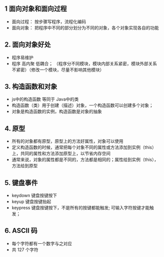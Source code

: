 ## 1 面向对象和面向过程
* 面向过程：  按步骤写程序，流程化编码
* 面向对象：  把程序中不同的部分划分为不同的对象，各个对象实现各自的功能

## 2. 面向对象好处
* 程序易维护
* 程序 高内聚 低耦合； （程序分不同模块，模块内部关系紧密，模块外部关系不紧密）（修改一个模块，尽量不影响其他模块）

## 3. 构造函数和对象
* js中的构造函数 等同于 Java中的类
* 构造函数（类）用于创建（描述）对象，一个构造函数可以创建多个对象；
* 对象是构造函数的实例，构造函数是对象的抽象

## 4. 原型
* 所有的对象都有原型，原型上的方法好属性，对象可以使用
* 定义构造函数的时候，通常把每个对象不同的属性或方法添加到实例（this）上，共同的属性和方法添加原型上，以节省内存空间
* 通常来说，对象的属性都是不同的，方法都是相同的；属性给到实例（this），方法给到原型

## 5. 键盘事件
* keydown  键盘按键按下
* keyup    键盘按键抬起
* keypress  键盘按键按下，不是所有的按键都能触发; 可输入字符按键才能触发；


## 6. ASCII 码
* 每个字符都有一个数字与之对应
* 共 127 个字符

